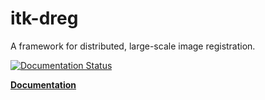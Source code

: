 # itk-dreg

A framework for distributed, large-scale image registration.

[![Documentation Status](https://readthedocs.org/projects/itk-dreg/badge/?version=latest)](https://itk-dreg.readthedocs.io/en/latest/?badge=latest)

**[Documentation](https://itk-dreg.readthedocs.io/)**